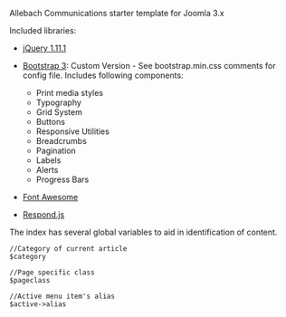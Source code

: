 Allebach Communications starter template for Joomla 3.x

Included libraries:

* [jQuery 1.11.1](https://jquery.com/)

* [Bootstrap 3](http://getbootstrap.com/): Custom Version - See bootstrap.min.css comments for config file. Includes following components:
	* Print media styles
	* Typography
	* Grid System
	* Buttons
	* Responsive Utilities
	* Breadcrumbs
	* Pagination
	* Labels
	* Alerts
	* Progress Bars 

* [Font Awesome](http://fortawesome.github.io/Font-Awesome/)
* [Respond.js](https://github.com/scottjehl/Respond)

The index has several global variables to aid in identification of content.

	//Category of current article
	$category
	
	//Page specific class
	$pageclass
	
	//Active menu item's alias
	$active->alias
